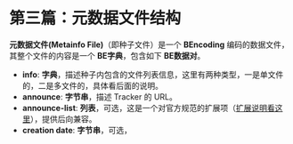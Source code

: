 # 第三篇：元数据文件结构

**元数据文件(Metainfo File)**（即种子文件）是一个 **BEncoding** 编码的数据文件，其整个文件的内容是一个 **BE字典**，包含如下 **BE数据对**。

- **info**: **字典**，描述种子内包含的文件列表信息，这里有两种类型，一是单文件的，二是多文件的，具体看后面的说明。
- **announce**: **字节串**，描述 Tracker 的 URL。
- **announce-list**: **列表**，可选，这是一个对官方规范的扩展项（[扩展说明看这里](http://bittorrent.org/beps/bep_0012.html)），提供后向兼容。
- **creation date**: **字节串**，可选，